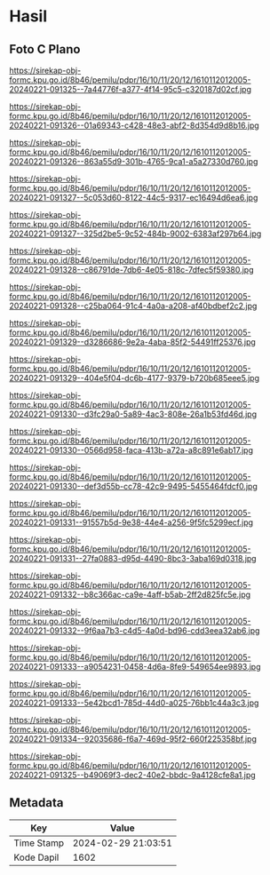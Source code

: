 # Hasil

## Foto C Plano

https://sirekap-obj-formc.kpu.go.id/8b46/pemilu/pdpr/16/10/11/20/12/1610112012005-20240221-091325--7a44776f-a377-4f14-95c5-c320187d02cf.jpg

https://sirekap-obj-formc.kpu.go.id/8b46/pemilu/pdpr/16/10/11/20/12/1610112012005-20240221-091326--01a69343-c428-48e3-abf2-8d354d9d8b16.jpg

https://sirekap-obj-formc.kpu.go.id/8b46/pemilu/pdpr/16/10/11/20/12/1610112012005-20240221-091326--863a55d9-301b-4765-9ca1-a5a27330d760.jpg

https://sirekap-obj-formc.kpu.go.id/8b46/pemilu/pdpr/16/10/11/20/12/1610112012005-20240221-091327--5c053d60-8122-44c5-9317-ec16494d6ea6.jpg

https://sirekap-obj-formc.kpu.go.id/8b46/pemilu/pdpr/16/10/11/20/12/1610112012005-20240221-091327--325d2be5-9c52-484b-9002-6383af297b64.jpg

https://sirekap-obj-formc.kpu.go.id/8b46/pemilu/pdpr/16/10/11/20/12/1610112012005-20240221-091328--c86791de-7db6-4e05-818c-7dfec5f59380.jpg

https://sirekap-obj-formc.kpu.go.id/8b46/pemilu/pdpr/16/10/11/20/12/1610112012005-20240221-091328--c25ba064-91c4-4a0a-a208-af40bdbef2c2.jpg

https://sirekap-obj-formc.kpu.go.id/8b46/pemilu/pdpr/16/10/11/20/12/1610112012005-20240221-091329--d3286686-9e2a-4aba-85f2-54491ff25376.jpg

https://sirekap-obj-formc.kpu.go.id/8b46/pemilu/pdpr/16/10/11/20/12/1610112012005-20240221-091329--404e5f04-dc6b-4177-9379-b720b685eee5.jpg

https://sirekap-obj-formc.kpu.go.id/8b46/pemilu/pdpr/16/10/11/20/12/1610112012005-20240221-091330--d3fc29a0-5a89-4ac3-808e-26a1b53fd46d.jpg

https://sirekap-obj-formc.kpu.go.id/8b46/pemilu/pdpr/16/10/11/20/12/1610112012005-20240221-091330--0566d958-faca-413b-a72a-a8c891e6ab17.jpg

https://sirekap-obj-formc.kpu.go.id/8b46/pemilu/pdpr/16/10/11/20/12/1610112012005-20240221-091330--def3d55b-cc78-42c9-9495-5455464fdcf0.jpg

https://sirekap-obj-formc.kpu.go.id/8b46/pemilu/pdpr/16/10/11/20/12/1610112012005-20240221-091331--91557b5d-9e38-44e4-a256-9f5fc5299ecf.jpg

https://sirekap-obj-formc.kpu.go.id/8b46/pemilu/pdpr/16/10/11/20/12/1610112012005-20240221-091331--27fa0883-d95d-4490-8bc3-3aba169d0318.jpg

https://sirekap-obj-formc.kpu.go.id/8b46/pemilu/pdpr/16/10/11/20/12/1610112012005-20240221-091332--b8c366ac-ca9e-4aff-b5ab-2ff2d825fc5e.jpg

https://sirekap-obj-formc.kpu.go.id/8b46/pemilu/pdpr/16/10/11/20/12/1610112012005-20240221-091332--9f6aa7b3-c4d5-4a0d-bd96-cdd3eea32ab6.jpg

https://sirekap-obj-formc.kpu.go.id/8b46/pemilu/pdpr/16/10/11/20/12/1610112012005-20240221-091333--a9054231-0458-4d6a-8fe9-549654ee9893.jpg

https://sirekap-obj-formc.kpu.go.id/8b46/pemilu/pdpr/16/10/11/20/12/1610112012005-20240221-091333--5e42bcd1-785d-44d0-a025-76bb1c44a3c3.jpg

https://sirekap-obj-formc.kpu.go.id/8b46/pemilu/pdpr/16/10/11/20/12/1610112012005-20240221-091334--92035686-f6a7-469d-95f2-660f225358bf.jpg

https://sirekap-obj-formc.kpu.go.id/8b46/pemilu/pdpr/16/10/11/20/12/1610112012005-20240221-091325--b49069f3-dec2-40e2-bbdc-9a4128cfe8a1.jpg


## Metadata

| Key        | Value               |
| ---------- | ------------------- |
| Time Stamp | 2024-02-29 21:03:51 |
| Kode Dapil | 1602                |



